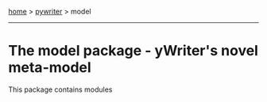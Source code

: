 [home](index) > [pywriter](pywriter) > model

- - -

# The model package - yWriter's  novel meta-model

This package contains modules